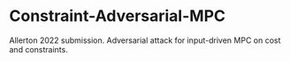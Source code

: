 # Constraint-Adversarial-MPC
Allerton 2022 submission. Adversarial attack for input-driven MPC on cost and constraints.
